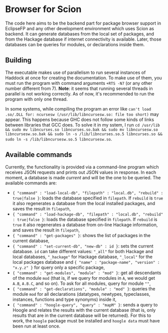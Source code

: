Browser for Scion
=================

The code here aims to be the backend part for package browser support in EclipseFP and any other development environment which uses Scion as backend. It can generate databases from the local set of packages, and from the Hackage database if internet connectivity is available. Later, those databases can be queries for modules, or declarations inside them.

Building
--------

The executable makes use of parallelism to run several instances of Haddock at once for creating the documentation. To make use of them, you must run the program with command arguments `+RTS -N7` (or any other number different from 7). **Note**: it seems that running several threads in parallel is not working correctly. As of now, it's recommended to run the program with only one thread.

In some systems, while compiling the program an error like `can't load .so/.DLL for: ncursesw (/usr/lib/libncursesw.so: file too short)` may appear. This happens because GHC does not follow some kinds of links between libraries that GCC does. To solve it in my sstem, I run `cd /usr/lib && sudo mv libncurses.so libncurses.so.bak && sudo mv libncursesw.so libncursesw.so.bak && sudo ln -s /lib/libncurses.so.5 libncurses.so && sudo ln -s /lib/libncursesw.so.5 libncursesw.so`.

Available commands
------------------

Currently, the functionality is provided via a command-line program which receives JSON requests and prints out JSON values in response. In each moment, a database is made *current* and will be the one to be queried. The available commands are:

* `{ "command" : "load-local-db", "filepath" : "local.db", "rebuild" : true|false }`: loads the database specified in `filepath`. If `rebuild` is `true` it also regenerates a database from the local installed packages, and saves the result in `filepath`,
* `{ "command" : "load-hackage-db", "filepath" : "local.db", "rebuild" : true|false }`: loads the database specified in `filepath`. If `rebuild` is `true` it also regenerates a database from on-line Hackage information, and saves the result in `filepath`,
* `{ "command" : "get-packages" }`: shows the list of packages in the current database,
* `{ "command" : "set-current-db", "new-db" : id }`: sets the current database. `id` can take different values: `"_all"` for both Hackage and local databases, `"_hackage"` for Hackage database, `"_local"` for the local packages database and `{ "name" : "package-name", "version" : "x.y.z" }` for query only a specific package,
* `{ "command" : "get-modules", "module" : "mod" }`: get all descendants of the module `mod` (that is, if we query for modules in `A`, we would get `A.B`, `A.B.C`, and so on). To ask for all modules, query for module `""`,
* `{ "command" : "get-declarations", "module" : "mod" }`: queries the module `mod` for all declarations (datatypes, newtypes, typeclasses, instances, functions and type synonyms) inside it,
* `{ "command" : "hoogle-query", "query" : "mapM" }`: sends a query to Hoogle and relates the results with the current database (that is, only results that are in the current database will be returned). For this to work, the `hoogle` package must be installed and `hoogle data` must have been run at least once.

